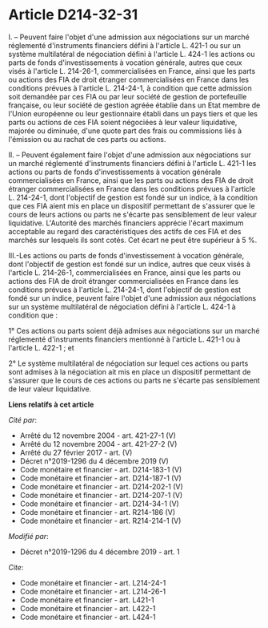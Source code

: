 # Article D214-32-31

I. – Peuvent faire l'objet d'une admission aux négociations sur un marché réglementé d'instruments financiers défini à
l'article L. 421-1 ou sur un système multilatéral de négociation défini à l'article L. 424-1 les actions ou parts de fonds
d'investissements à vocation générale, autres que ceux visés à l'article L. 214-26-1, commercialisées en France, ainsi que
les parts ou actions des FIA de droit étranger commercialisées en France dans les conditions prévues à l'article L. 214-24-1,
à condition que cette admission soit demandée par ces FIA ou par leur société de gestion de portefeuille française, ou leur
société de gestion agréée établie dans un Etat membre de l'Union européenne ou leur gestionnaire établi dans un pays tiers et
que les parts ou actions de ces FIA soient négociées à leur valeur liquidative, majorée ou diminuée, d'une quote part des
frais ou commissions liés à l'émission ou au rachat de ces parts ou actions.

II. – Peuvent également faire l'objet d'une admission aux négociations sur un marché réglementé d'instruments financiers
défini à l'article L. 421-1 les actions ou parts de fonds d'investissements à vocation générale commercialisées en France,
ainsi que les parts ou actions des FIA de droit étranger commercialisées en France dans les conditions prévues à l'article L.
214-24-1, dont l'objectif de gestion est fondé sur un indice, à la condition que ces FIA aient mis en place un dispositif
permettant de s'assurer que le cours de leurs actions ou parts ne s'écarte pas sensiblement de leur valeur liquidative.
L'Autorité des marchés financiers apprécie l'écart maximum acceptable au regard des caractéristiques des actifs de ces FIA et
des marchés sur lesquels ils sont cotés. Cet écart ne peut être supérieur à 5 %.

III.-Les actions ou parts de fonds d'investissement à vocation générale, dont l'objectif de gestion est fondé sur un indice,
autres que ceux visés à l'article L. 214-26-1, commercialisées en France, ainsi que les parts ou actions des FIA de droit
étranger commercialisées en France dans les conditions prévues à l'article L. 214-24-1, dont l'objectif de gestion est fondé
sur un indice, peuvent faire l'objet d'une admission aux négociations sur un système multilatéral de négociation défini à
l'article L. 424-1 à condition que :

1° Ces actions ou parts soient déjà admises aux négociations sur un marché réglementé d'instruments financiers mentionné à
l'article L. 421-1 ou à l'article L. 422-1 ; et

2° Le système multilatéral de négociation sur lequel ces actions ou parts sont admises à la négociation ait mis en place un
dispositif permettant de s'assurer que le cours de ces actions ou parts ne s'écarte pas sensiblement de leur valeur
liquidative.

**Liens relatifs à cet article**

_Cité par_:

  - Arrêté du 12 novembre 2004 - art. 421-27-1 (V)
  - Arrêté du 12 novembre 2004 - art. 421-27-2 (V)
  - Arrêté du 27 février 2017 - art. (V)
  - Décret n°2019-1296 du 4 décembre 2019 (V)
  - Code monétaire et financier - art. D214-183-1 (V)
  - Code monétaire et financier - art. D214-187-1 (V)
  - Code monétaire et financier - art. D214-202-1 (V)
  - Code monétaire et financier - art. D214-207-1 (V)
  - Code monétaire et financier - art. D214-34-1 (V)
  - Code monétaire et financier - art. R214-186 (V)
  - Code monétaire et financier - art. R214-214-1 (V)

_Modifié par_:

  - Décret n°2019-1296 du 4 décembre 2019 - art. 1

_Cite_:

  - Code monétaire et financier - art. L214-24-1
  - Code monétaire et financier - art. L214-26-1
  - Code monétaire et financier - art. L421-1
  - Code monétaire et financier - art. L422-1
  - Code monétaire et financier - art. L424-1
